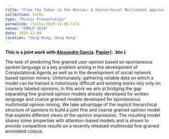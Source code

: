 ```yaml
---
title: "From the Token to the Review: A Hierarchical Multimodal approach to Opinion Mining"
collection: talks
type: "Poster Presentation"
permalink: /talks/2019-11-09-talk
venue: "EMNLP 2019"
date: 2019-11-09
location: "Hong Kong, Hong Kong"
---
```

<b>This is a joint work with [Alexandre Garcia](https://scholar.google.fr/citations?user=a3u-rOwAAAAJ&hl=fr).  [Papier](https://www.aclweb.org/anthology/D19-1556.pdf){: .btn } </b>
<p> The task of predicting fine grained user opinion based on spontaneous spoken language is a key problem arising in the development of Computational Agents as well as in the development of social network based opinion miners. Unfortunately, gathering reliable data on which a model can be trained is notoriously difficult and existing works rely only on coarsely labeled opinions. In this work we aim at bridging the gap separating fine grained opinion models already developed for written language and coarse grained models developed for spontaneous multimodal opinion mining. We take advantage of the implicit hierarchical structure of opinions to build a joint fine and coarse grained opinion model that exploits different views of the opinion expression. The resulting model shares some properties with attention-based models and is shown to provide competitive results on a recently released multimodal fine grained annotated corpus.</p>  
